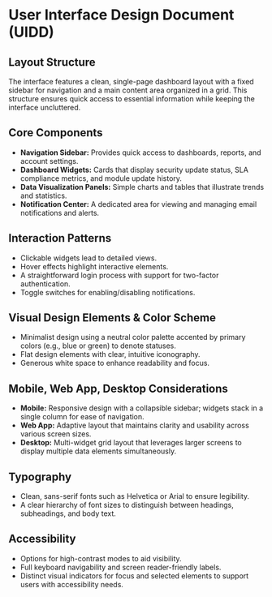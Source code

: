 # User Interface Design Document (UIDD)

## Layout Structure
The interface features a clean, single-page dashboard layout with a fixed sidebar for navigation and a main content area organized in a grid. This structure ensures quick access to essential information while keeping the interface uncluttered.

## Core Components
- **Navigation Sidebar:** Provides quick access to dashboards, reports, and account settings.
- **Dashboard Widgets:** Cards that display security update status, SLA compliance metrics, and module update history.
- **Data Visualization Panels:** Simple charts and tables that illustrate trends and statistics.
- **Notification Center:** A dedicated area for viewing and managing email notifications and alerts.

## Interaction Patterns
- Clickable widgets lead to detailed views.
- Hover effects highlight interactive elements.
- A straightforward login process with support for two-factor authentication.
- Toggle switches for enabling/disabling notifications.

## Visual Design Elements & Color Scheme
- Minimalist design using a neutral color palette accented by primary colors (e.g., blue or green) to denote statuses.
- Flat design elements with clear, intuitive iconography.
- Generous white space to enhance readability and focus.

## Mobile, Web App, Desktop Considerations
- **Mobile:** Responsive design with a collapsible sidebar; widgets stack in a single column for ease of navigation.
- **Web App:** Adaptive layout that maintains clarity and usability across various screen sizes.
- **Desktop:** Multi-widget grid layout that leverages larger screens to display multiple data elements simultaneously.

## Typography
- Clean, sans-serif fonts such as Helvetica or Arial to ensure legibility.
- A clear hierarchy of font sizes to distinguish between headings, subheadings, and body text.

## Accessibility
- Options for high-contrast modes to aid visibility.
- Full keyboard navigability and screen reader-friendly labels.
- Distinct visual indicators for focus and selected elements to support users with accessibility needs.
